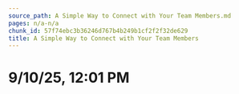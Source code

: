 ```yaml
---
source_path: A Simple Way to Connect with Your Team Members.md
pages: n/a-n/a
chunk_id: 57f74ebc3b36246d767b4b249b1cf2f2f32de629
title: A Simple Way to Connect with Your Team Members
---
```

# 9/10/25, 12:01 PM
